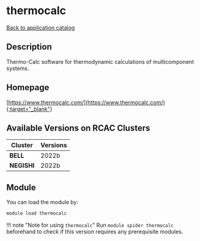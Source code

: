 # thermocalc

[Back to application catalog](../app_catalog.md)

## Description

Thermo-Calc software for thermodynamic calculations of multicomponent systems.

## Homepage

[https://www.thermocalc.com/](https://www.thermocalc.com/){:target="_blank"}

## Available Versions on RCAC Clusters

|Cluster|Versions|
|---|---|
**BELL**|2022b
**NEGISHI**|2022b

## Module

You can load the module by:

```bash
module load thermocalc
```

!!! note "Note for using `thermocalc`"
    Run `module spider thermocalc` beforehand to check if this version requires any prerequisite modules.

